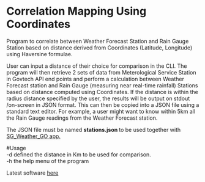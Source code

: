 # Correlation Mapping Using Coordinates </br>
Program to correlate between Weather Forecast Station and Rain Gauge Station based on distance derived from Coordinates (Latitude, Longitude) using Haversine formulae.

User can input a distance of their choice for comparison in the CLI. The program will then retrieve 2 sets of data from Meterological Service Station in Govtech API end points and perform a calculation between Weather Forecast station and Rain Gauge (measuring near real-time rainfall) Stations based on distance computed using Coordinates. If the distance is within the radius distance specified by the user, the results will be output on stdout /on-screen in JSON format. This can then be copied into a JSON file using a standard text editor. 
For example, a user might want to know within 5km all the Rain Gauge readings from the Weather Forecast station.

The JSON file must be named <b>stations.json </b> to be used together with <a href="https://github.com/maxng07/SG_Weather_GO"> SG_Weather_GO app. </a>

#Usage </br>
-d  defined the distance in Km to be used for comparison. </br>
-h  the help menu of the program </p>

Latest software <a href="https://github.com/maxng07/Distance_RainGauge/releases"> here </a>
